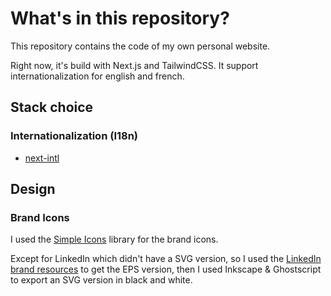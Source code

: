 # What's in this repository?

This repository contains the code of my own personal website.

Right now, it's build with Next.js and TailwindCSS.
It support internationalization for english and french.

## Stack choice

### Internationalization (I18n)

- [next-intl](https://next-intl.dev/)

## Design

### Brand Icons

I used the [Simple Icons](https://simpleicons.org/) library for the brand icons.

Except for LinkedIn which didn't have a SVG version, so I used the [LinkedIn brand resources](https://brand.linkedin.com/downloads) to get the EPS version, then I used Inkscape & Ghostscript to export an SVG version in black and white.
